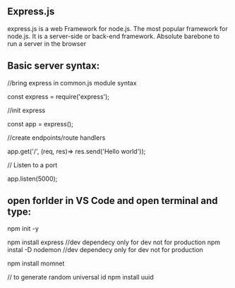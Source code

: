## Express.js

express.js is a web Framework for node.js. The most popular framework for node.js.
It is a server-side or back-end framework. Absolute barebone to run a server in the browser

## Basic server syntax:

//bring express in common.js module syntax

const express = require('express');

//init express

const app = express();

//create endpoints/route handlers

app.get('/', (req, res)=> res.send('Hello world'));

// Listen to a port

app.listen(5000);

## open forlder in VS Code and open terminal and type:

npm init -y

npm install express
//dev dependecy only for dev not for production
npm instal -D nodemon //dev dependecy only for dev not for production

npm install momnet

// to generate random universal id
npm install uuid
